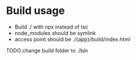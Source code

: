 # Build usage

- Build ./ with npx instead of tsc
- node_modules should be symlink
- access point should be ./{app}/build/index.html

TODO change build folder to ./bin

